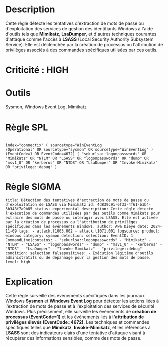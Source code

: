 # Description

Cette règle détecte les tentatives d'extraction de mots de passe ou d'exploitation des services de gestion des identifiants Windows à l'aide d'outils tels que **Mimikatz**, **LsaDumper**, et d'autres techniques courantes d'attaque comme l'accès à **LSASS** (Local Security Authority Subsystem Service). Elle est déclenchée par la création de processus ou l'attribution de privilèges associés à des commandes spécifiques utilisées par ces outils.

# Criticité : **HIGH**

# Outils
Sysmon, Windows Event Log, Mimikatz

# Règle SPL
```spl

index="connectix" ( sourcetype="WinEventLog
/Operational" OR sourcetype="sysmon" OR sourcetype="WinEventLog" ) (EventCode=1 OR EventCode=4672) ( "sekurlsa::logonpasswords" OR "Mimikatz" OR "NTLM" OR "LSASS" OR "logonpasswords" OR "dump" OR "msv1_0" OR "kerberos" OR "NTDS" OR "LsaDumper" OR "Invoke-Mimikatz" OR "privilege::debug" )
```

# Règle SIGMA

```
title: Détection des tentatives d'extraction de mots de passe ou d'exploitation de LSASS via Mimikatz id: 4d839c91-6f33-4f61-b1b4-3b348f7a9b85 status: experimental description: Cette règle détecte l'exécution de commandes utilisées par des outils comme Mimikatz pour extraire des mots de passe ou interagir avec LSASS. Elle est activée par la création de processus ou l'attribution de privilèges spécifiques dans les événements Windows. author: Awa Dieye date: 2024-11-09 tags: - attack.t1003.002 - attack.t1071.001 logsource: product: windows category: sysmon detection: selection: EventID: 1 CommandLine|contains: - "sekurlsa::logonpasswords" - "Mimikatz" - "NTLM" - "LSASS" - "logonpasswords" - "dump" - "msv1_0" - "kerberos" - "NTDS" - "LsaDumper" - "Invoke-Mimikatz" - "privilege::debug" condition: selection falsepositives: - Exécution légitime d'outils administratifs ou de dépannage pour la gestion des mots de passe. level: high

```

# Explication

Cette règle surveille des événements spécifiques dans les journaux Windows **Sysmon** et **Windows Event Log** pour détecter les actions liées à l'extraction de mots de passe et à l'exploitation des services de sécurité Windows. Plus précisément, elle surveille les événements de **création de processus (EventCode=1)** et les événements liés à **l'attribution de privilèges élevés (EventCode=4672)**. Les techniques et commandes spécifiques telles que **Mimikatz**, **Invoke-Mimikatz**, et les références à **LSASS** sont des indicateurs clairs d'une tentative d'attaque visant à récupérer des informations sensibles, comme des mots de passe.
